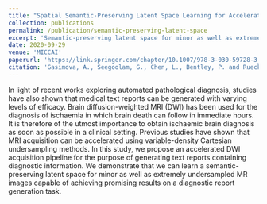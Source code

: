 ```yaml
---
title: "Spatial Semantic-Preserving Latent Space Learning for Accelerated DWI Diagnostic Report Generation"
collection: publications
permalink: /publication/semantic-preserving-latent-space
excerpt: 'Semantic-preserving latent space for minor as well as extremely undersampled MR images capable of achieving promising results on a diagnostic report generation task.'
date: 2020-09-29
venue: 'MICCAI'
paperurl: 'https://link.springer.com/chapter/10.1007/978-3-030-59728-3_33'
citation: 'Gasimova, A., Seegoolam, G., Chen, L., Bentley, P. and Rueckert, D., 2020, October. &quot;Spatial Semantic-Preserving Latent Space Learning for Accelerated DWI Diagnostic Report Generation.&quot; In <i>International Conference on Medical Image Computing and Computer-Assisted Intervention</i> (pp. 333-342). Springer, Cham.'
---
```

In light of recent works exploring automated pathological diagnosis, studies have also shown that medical text reports can be generated with varying levels of efficacy. Brain diffusion-weighted MRI (DWI) has been used for the diagnosis of ischaemia in which brain death can follow in immediate hours. It is therefore of the utmost importance to obtain ischaemic brain diagnosis as soon as possible in a clinical setting. Previous studies have shown that MRI acquisition can be accelerated using variable-density Cartesian undersampling methods. In this study, we propose an accelerated DWI acquisition pipeline for the purpose of generating text reports containing diagnostic information. We demonstrate that we can learn a semantic-preserving latent space for minor as well as extremely undersampled MR images capable of achieving promising results on a diagnostic report generation task.
